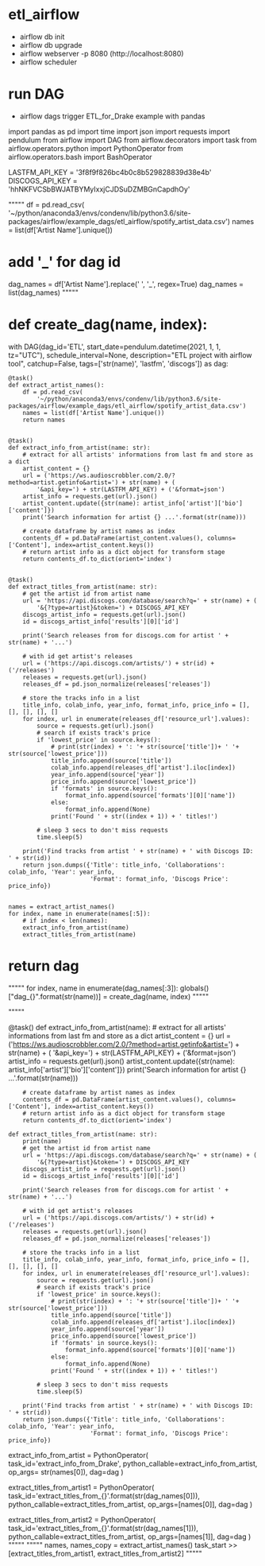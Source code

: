# etl_airflow

- airflow db init
- airflow db upgrade
- airflow webserver -p 8080 (http://localhost:8080)
- airflow scheduler

# run DAG
- airflow dags trigger ETL_for_Drake
example with pandas


import pandas as pd
import time
import json
import requests
import pendulum
from airflow import DAG
from airflow.decorators import task
from airflow.operators.python import PythonOperator
from airflow.operators.bash import BashOperator

LASTFM_API_KEY = '3f8f9f826bc4b0c8b529828839d38e4b'
DISCOGS_API_KEY = 'hhNKFVCSbBWJATBYMyIxxjCJDSuDZMBGnCapdhOy'

"""""
df = pd.read_csv(
    '~/python/anaconda3/envs/condenv/lib/python3.6/site-packages/airflow/example_dags/etl_airflow/spotify_artist_data.csv')
names = list(df['Artist Name'].unique())
# add '_' for dag id
dag_names = df['Artist Name'].replace(' ', '_', regex=True)
dag_names = list(dag_names)
"""""

# def create_dag(name, index):
with DAG(dag_id='ETL', start_date=pendulum.datetime(2021, 1, 1, tz="UTC"),
         schedule_interval=None,
         description="ETL project with airflow tool",
         catchup=False, tags=['str(name)', 'lastfm', 'discogs']) as dag:

    @task()
    def extract_artist_names():
        df = pd.read_csv(
            '~/python/anaconda3/envs/condenv/lib/python3.6/site-packages/airflow/example_dags/etl_airflow/spotify_artist_data.csv')
        names = list(df['Artist Name'].unique())
        return names


    @task()
    def extract_info_from_artist(name: str):
        # extract for all artists' informations from last fm and store as a dict
        artist_content = {}
        url = ('https://ws.audioscrobbler.com/2.0/?method=artist.getinfo&artist=') + str(name) + (
            '&api_key=') + str(LASTFM_API_KEY) + ('&format=json')
        artist_info = requests.get(url).json()
        artist_content.update({str(name): artist_info['artist']['bio']['content']})
        print('Search information for artist {} ...'.format(str(name)))

        # create dataframe by artist names as index
        contents_df = pd.DataFrame(artist_content.values(), columns=['Content'], index=artist_content.keys())
        # return artist info as a dict object for transform stage
        return contents_df.to_dict(orient='index')


    @task()
    def extract_titles_from_artist(name: str):
        # get the artist id from artist name
        url = 'https://api.discogs.com/database/search?q=' + str(name) + (
            '&{?type=artist}&token=') + DISCOGS_API_KEY
        discogs_artist_info = requests.get(url).json()
        id = discogs_artist_info['results'][0]['id']

        print('Search releases from for discogs.com for artist ' + str(name) + '...')

        # with id get artist's releases
        url = ('https://api.discogs.com/artists/') + str(id) + ('/releases')
        releases = requests.get(url).json()
        releases_df = pd.json_normalize(releases['releases'])

        # store the tracks info in a list
        title_info, colab_info, year_info, format_info, price_info = [], [], [], [], []
        for index, url in enumerate(releases_df['resource_url'].values):
            source = requests.get(url).json()
            # search if exists track's price
            if 'lowest_price' in source.keys():
                # print(str(index) + ': '+ str(source['title'])+ ' '+ str(source['lowest_price']))
                title_info.append(source['title'])
                colab_info.append(releases_df['artist'].iloc[index])
                year_info.append(source['year'])
                price_info.append(source['lowest_price'])
                if 'formats' in source.keys():
                    format_info.append(source['formats'][0]['name'])
                else:
                    format_info.append(None)
                print('Found ' + str((index + 1)) + ' titles!')

            # sleep 3 secs to don't miss requests
            time.sleep(5)

        print('Find tracks from artist ' + str(name) + ' with Discogs ID: ' + str(id))
        return json.dumps({'Title': title_info, 'Collaborations': colab_info, 'Year': year_info,
                           'Format': format_info, 'Discogs Price': price_info})


    names = extract_artist_names()
    for index, name in enumerate(names[:5]):
        # if index < len(names):
        extract_info_from_artist(name)
        extract_titles_from_artist(name)

# return dag

"""""
for index, name in enumerate(dag_names[:3]):
    globals()["dag_{}".format(str(name))] = create_dag(name, index)
"""""

"""""

 @task()
    def extract_info_from_artist(name):
        # extract for all artists' informations from last fm and store as a dict
        artist_content = {}
        url = ('https://ws.audioscrobbler.com/2.0/?method=artist.getinfo&artist=') + str(name) + (
            '&api_key=') + str(LASTFM_API_KEY) + ('&format=json')
        artist_info = requests.get(url).json()
        artist_content.update({str(name): artist_info['artist']['bio']['content']})
        print('Search information for artist {} ...'.format(str(name)))

        # create dataframe by artist names as index
        contents_df = pd.DataFrame(artist_content.values(), columns=['Content'], index=artist_content.keys())
        # return artist info as a dict object for transform stage
        return contents_df.to_dict(orient='index')

    def extract_titles_from_artist(name: str):
        print(name)
        # get the artist id from artist name
        url = 'https://api.discogs.com/database/search?q=' + str(name) + (
            '&{?type=artist}&token=') + DISCOGS_API_KEY
        discogs_artist_info = requests.get(url).json()
        id = discogs_artist_info['results'][0]['id']

        print('Search releases from for discogs.com for artist ' + str(name) + '...')

        # with id get artist's releases
        url = ('https://api.discogs.com/artists/') + str(id) + ('/releases')
        releases = requests.get(url).json()
        releases_df = pd.json_normalize(releases['releases'])

        # store the tracks info in a list
        title_info, colab_info, year_info, format_info, price_info = [], [], [], [], []
        for index, url in enumerate(releases_df['resource_url'].values):
            source = requests.get(url).json()
            # search if exists track's price
            if 'lowest_price' in source.keys():
                # print(str(index) + ': '+ str(source['title'])+ ' '+ str(source['lowest_price']))
                title_info.append(source['title'])
                colab_info.append(releases_df['artist'].iloc[index])
                year_info.append(source['year'])
                price_info.append(source['lowest_price'])
                if 'formats' in source.keys():
                    format_info.append(source['formats'][0]['name'])
                else:
                    format_info.append(None)
                print('Found ' + str((index + 1)) + ' titles!')

            # sleep 3 secs to don't miss requests
            time.sleep(5)

        print('Find tracks from artist ' + str(name) + ' with Discogs ID: ' + str(id))
        return json.dumps({'Title': title_info, 'Collaborations': colab_info, 'Year': year_info,
                           'Format': format_info, 'Discogs Price': price_info})

extract_info_from_artist = PythonOperator(
    task_id='extract_info_from_Drake',
    python_callable=extract_info_from_artist,
    op_args= str(names[0]),
    dag=dag
)

extract_titles_from_artist1 = PythonOperator(
    task_id='extract_titles_from_{}'.format(str(dag_names[0])),
    python_callable=extract_titles_from_artist,
    op_args=[names[0]],
    dag=dag
)

extract_titles_from_artist2 = PythonOperator(
    task_id='extract_titles_from_{}'.format(str(dag_names[1])),
    python_callable=extract_titles_from_artist,
    op_args=[names[1]],
    dag=dag
)
"""""
"""""
names, names_copy = extract_artist_names()
task_start >> [extract_titles_from_artist1, extract_titles_from_artist2]
"""""
